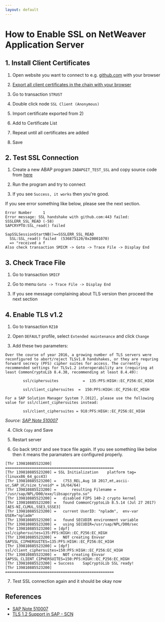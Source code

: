 ```yaml
---
layout: default
---
```


# How to Enable SSL on NetWeaver Application Server

## 1. Install Client Certificates

1) Open website you want to connect to e.g. [github.com](https://github.com/) with your browser

2) [Export all client certificates in the chain with your browser](export-certs-with-browser)

3) Go to transaction `STRUST`

4) Double click node `SSL Client (Anonymous)`

5) Import certificate exported from 2)

6) Add to Certificate List

7) Repeat until all certificates are added

8) Save

## 2. Test SSL Connection

1) Create a new ABAP program `ZABAPGIT_TEST_SSL` and copy source code from [here](https://github.com/larshp/abapGit/blob/master/docs/other-test-ssl.md)

2) Run the program and try to connect

3) If you see `Success, it works` then you're good.  

If you see error something like below, please see the next section.

```
Error Number     1
Error message: SSL handshake with github.com:443 failed: SSSLERR_SSL_READ (-58)
SAPCRYPTO:SSL_read() failed

SapSSLSessionStartNB()==SSSLERR_SSL_READ
  SSL:SSL_read() failed  (536875120/0x20001070)
  => "received a f
Also check transaction SMICM -> Goto -> Trace File -> Display End
```

## 3. Check Trace File

1) Go to transaction `SMICF`

2) Go to menu `Goto -> Trace File -> Display End`

3) If you see message complaining about TLS version then proceed the next section

## 4. Enable TLS v1.2

1) Go to transaction `RZ10`

2) Open `DEFAULT` profile, select `Extended maintenance` and click `Change`

3) Add these two parameters:

```
Over the course of year 2016, a growing number of TLS servers were reconfigured to abort/reject TLSv1.0 handshakes, or they are requring forward secrecy (PFS) cipher suites for access. The currently recommended settings for TLSv1.2 interoperability are (requiring at least CommonCryptoLib 8.4.38, recommending at least 8.4.49):

        ssl/ciphersuites           =  135:PFS:HIGH::EC_P256:EC_HIGH
 
        ssl/client_ciphersuites  =  150:PFS:HIGH::EC_P256:EC_HIGH
 
For a SAP Solution Manager System 7.[012], please use the following value for ssl/client_ciphersuites instead:

        ssl/client_ciphersuites = 918:PFS:HIGH::EC_P256:EC_HIGH
```
*Source: [SAP Note 510007](https://launchpad.support.sap.com/#/notes/510007)*

4) Click `Copy` and Save

5) Restart server

6) Go back `SMICF` and see trace file again. If you see something like beloe then it means the paramaters are configured properly.

```
[Thr 139810885523200] =================================================
[Thr 139810885523200] = SSL Initialization    platform tag=(linuxx86_64_gcc43)
[Thr 139810885523200] =   (753_REL,Aug 18 2017,mt,ascii-uc,SAP_UC/size_t/void* = 16/64/64)
[Thr 139810885523200] =       resulting Filename = "/usr/sap/NPL/D00/exe/libsapcrypto.so"
[Thr 139810885523200] =   disabled FIPS 140-2 crypto kernel
[Thr 139810885523200] =   found CommonCryptoLib 8.5.14 (Jul 27 2017) [AES-NI,CLMUL,SSE3,SSSE3]
[Thr 139810885523200] =   current UserID: "npladm",  env-var USER="npladm"
[Thr 139810885523200] =   found SECUDIR environment variable
[Thr 139810885523200] =   using SECUDIR=/usr/sap/NPL/D00/sec
[Thr 139810885523200] = [dpf] ssl/ciphersuites=135:PFS:HIGH::EC_P256:EC_HIGH
[Thr 139810885523200] =   NOT creating Envvar SAPSSL_CIPHERSUITES=135:PFS:HIGH::EC_P256:EC_HIGH
[Thr 139810885523200] = [dpf] ssl/client_ciphersuites=150:PFS:HIGH::EC_P256:EC_HIGH
[Thr 139810885523200] =   NOT creating Envvar SAPSSL_CLIENT_CIPHERSUITES=150:PFS:HIGH::EC_P256:EC_HIGH
[Thr 139810885523200] = Success    SapCryptoLib SSL ready!
[Thr 139810885523200] =================================================
```

7) Test SSL connection again and it should be okay now


## References

- [SAP Note 510007](https://launchpad.support.sap.com/#/notes/510007)
- [TLS 1.2 Support in SAP - SCN](https://archive.sap.com/discussions/thread/3751351)

